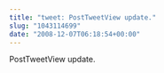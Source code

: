 ```yaml
---
title: "tweet: PostTweetView update."
slug: "1043114699"
date: "2008-12-07T06:18:54+00:00"
---
```

PostTweetView update.